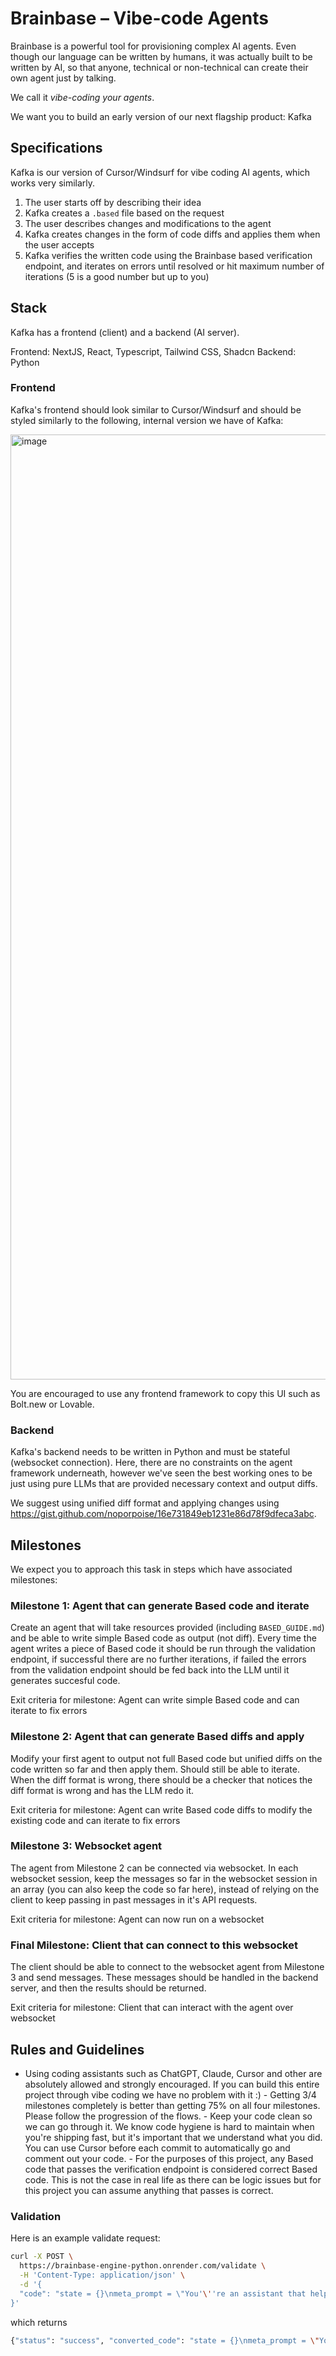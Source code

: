 # Brainbase – Vibe-code Agents
Brainbase is a powerful tool for provisioning complex AI agents. Even though our language can be written by humans, it was actually built to be written by AI, so that anyone, technical or non-technical can create their own agent just by talking.

We call it *vibe-coding your agents*.

We want you to build an early version of our next flagship product: Kafka

## Specifications
Kafka is our version of Cursor/Windsurf for vibe coding AI agents, which works very similarly.

1. The user starts off by describing their idea
2. Kafka creates a `.based` file based on the request
3. The user describes changes and modifications to the agent
4. Kafka creates changes in the form of code diffs and applies them when the user accepts
5. Kafka verifies the written code using the Brainbase based verification endpoint, and iterates on errors until resolved or hit maximum number of iterations (5 is a good number but up to you)

## Stack

Kafka has a frontend (client) and a backend (AI server).

Frontend: NextJS, React, Typescript, Tailwind CSS, Shadcn
Backend: Python

### Frontend
Kafka's frontend should look similar to Cursor/Windsurf and should be styled similarly to the following, internal version we have of Kafka:

<img width="1512" alt="image" src="https://github.com/user-attachments/assets/d8c13d2e-3147-4ded-b9cf-924f50673a8f" />

You are encouraged to use any frontend framework to copy this UI such as Bolt.new or Lovable.

### Backend
Kafka's backend needs to be written in Python and must be stateful (websocket connection). Here, there are no constraints on the agent framework underneath, however we've seen the best working ones to be just using pure LLMs that are provided necessary context and output diffs.

We suggest using unified diff format and applying changes using https://gist.github.com/noporpoise/16e731849eb1231e86d78f9dfeca3abc.

## Milestones
We expect you to approach this task in steps which have associated milestones:

### Milestone 1: Agent that can generate Based code and iterate
Create an agent that will take resources provided (including `BASED_GUIDE.md`) and be able to write simple Based code as output (not diff). Every time the agent writes a piece of Based code it should be run through the validation endpoint, if successful there are no further iterations, if failed the errors from the validation endpoint should be fed back into the LLM until it generates succesful code.

Exit criteria for milestone: Agent can write simple Based code and can iterate to fix errors

### Milestone 2: Agent that can generate Based diffs and apply
Modify your first agent to output not full Based code but unified diffs on the code written so far and then apply them. Should still be able to iterate. When the diff format is wrong, there should be a checker that notices the diff format is wrong and has the LLM redo it.

Exit criteria for milestone: Agent can write Based code diffs to modify the existing code and can iterate to fix errors

### Milestone 3: Websocket agent
The agent from Milestone 2 can be connected via websocket. In each websocket session, keep the messages so far in the websocket session in an array (you can also keep the code so far here), instead of relying on the client to keep passing in past messages in it's API requests.

Exit criteria for milestone: Agent can now run on a websocket

### Final Milestone: Client that can connect to this websocket
The client should be able to connect to the websocket agent from Milestone 3 and send messages. These messages should be handled in the backend server, and then the results should be returned.

Exit criteria for milestone: Client that can interact with the agent over websocket

## Rules and Guidelines
- Using coding assistants such as ChatGPT, Claude, Cursor and other are absolutely allowed and strongly encouraged. If you can build this entire project through vibe coding we have no problem with it :)
- Getting 3/4 milestones completely is better than getting 75% on all four milestones. Please follow the progression of the flows.
- Keep your code clean so we can go through it. We know code hygiene is hard to maintain when you're shipping fast, but it's important that we understand what you did. You can use Cursor before each commit to automatically go and comment out your code.
- For the purposes of this project, any Based code that passes the verification endpoint is considered correct Based code. This is not the case in real life as there can be logic issues but for this project you can assume anything that passes is correct.

### Validation
Here is an example validate request:

```bash
curl -X POST \
  https://brainbase-engine-python.onrender.com/validate \
  -H 'Content-Type: application/json' \
  -d '{
  "code": "state = {}\nmeta_prompt = \"You'\''re an assistant that helps the user with weather information.\"\nres = say(\"Hello, I'\''m a chatbot. What city'\''s weather would you like to know about?\", exact=True)\n\nloop:\n    phone_response = talk(f\"{meta_prompt} Please enter the name of the city you want to check the weather for.\",False)\nuntil \"User has provided a valid city name and confirmed the weather information\":\n    city_response = phone_response.ask(question=\"Return the name fo the city.\", example={\"city_name\": \"...\"})\n    city_name = city_response[\"city_name\"]\n    answer_ = {\"success\": True} # api.get_req(url='\''https://api.weatherapi.com/v1/current.json'\'',headers={ '\''authorization'\'': '\''Bearer YOUR_WEATHER_API_KEY'\''} )\n    if answer_[\"success\"]:\n        print(\"The current weather in\")\n    else:\n        print(\"Failed to retrieve weather information. Please try again.\")\n    if answer_[\"success\"]:\n        loop:\n            city_response = talk(\"Tell the user we couldn'\''t verify the city'\''s weather, please re-enter the city name.\", True)\n        until \"User confirms the weather information or exits\":\n            city_name = city_response[\"city_name\"]"
}'
```

which returns

```bash
{"status": "success", "converted_code": "state = {}\nmeta_prompt = \"You're an assistant that helps the user with weather information.\"\nres = say(\"Hello, I'm a chatbot. What city's weather would you like to know about?\", exact=True)\n\nwhile True:\n    phone_response = talk(f\"{meta_prompt} Please enter the name of the city you want to check the weather for.\", False, {}, ['User has provided a valid city name and confirmed the weather information'])\n    if phone_response[\"next\"] == \"user_has_provided_a_valid_city\":\n        print(\"SWITCHED TO user_has_provided_a_valid_city\")\n        city_response = phone_response.ask(question=\"Return the name fo the city.\", example={\"city_name\": \"...\"})\n        city_name = city_response[\"city_name\"]\n        answer_ = {\"success\": True} # api.get_req(url='https://api.weatherapi.com/v1/current.json',headers={ 'authorization': 'Bearer YOUR_WEATHER_API_KEY'} )\n        if answer_[\"success\"]:\n            print(\"The current weather in\")\n        else:\n            print(\"Failed to retrieve weather information. Please try again.\")\n        if answer_[\"success\"]:\n            while True:\n                city_response = talk(\"Tell the user we couldn't verify the city's weather, please re-enter the city name.\", True, {}, ['User confirms the weather information or exits'])\n                if city_response[\"next\"] == \"user_confirms_the_weather_info\":\n                    print(\"SWITCHED TO user_confirms_the_weather_info\")\n                    city_name = city_response[\"city_name\"]\n                    break\n        break"}
```
